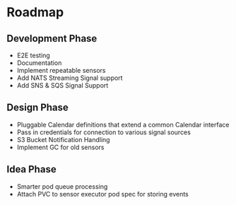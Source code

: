 # Roadmap

## Development Phase
- E2E testing
- Documentation
- Implement repeatable sensors
- Add NATS Streaming Signal support
- Add SNS & SQS Signal Support


## Design Phase
- Pluggable Calendar definitions that extend a common Calendar interface
- Pass in credentials for connection to various signal sources
- S3 Bucket Notification Handling
- Implement GC for old sensors


## Idea Phase
- Smarter pod queue processing
- Attach PVC to sensor executor pod spec for storing events
